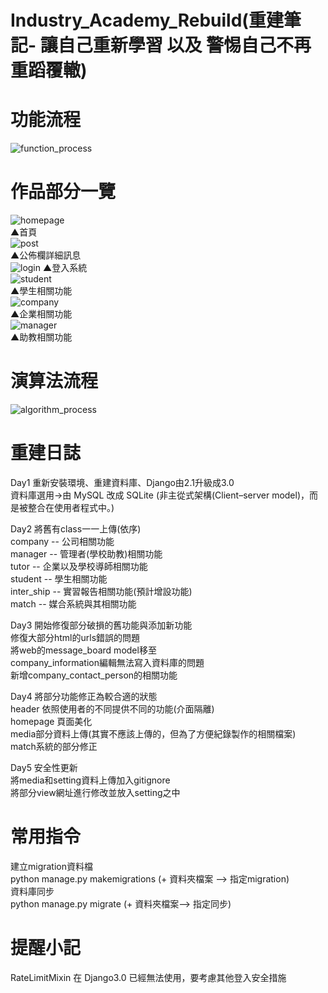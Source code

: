# Industry_Academy_Rebuild(重建筆記- 讓自己重新學習 以及 警惕自己不再重蹈覆轍)
# 功能流程
  ![function_process](https://user-images.githubusercontent.com/32414355/143917515-f6798986-ac6b-4249-ab1c-c5ba6c9d7237.png)  
# 作品部分一覽
![homepage](https://user-images.githubusercontent.com/32414355/143916119-3c9540b9-3ee5-4752-9954-6daa7483aac5.png)  
▲首頁  
![post](https://user-images.githubusercontent.com/32414355/143917369-1c617ddd-9bf0-43a2-955f-5bb723ac05f9.png)  
▲公佈欄詳細訊息  
![login](https://user-images.githubusercontent.com/32414355/143917752-963887cd-65e0-4f3d-9bdb-4c6885582ca3.png)
▲登入系統  
![student](https://user-images.githubusercontent.com/32414355/143918371-3068f783-e256-48f7-a2ba-e1707f4383c9.png)  
▲學生相關功能  
![company](https://user-images.githubusercontent.com/32414355/143918401-07c5c6d1-4b86-4638-a3e0-ba35725b5c2e.png)  
▲企業相關功能  
![manager](https://user-images.githubusercontent.com/32414355/143918430-16551ce2-058e-4ba8-a0f8-29fb24b6d531.png)  
▲助教相關功能  
# 演算法流程  
![algorithm_process](https://user-images.githubusercontent.com/32414355/143915798-2328ffd4-781f-46b3-a9c0-827f5a9b72b8.png)  
# 重建日誌
  Day1 重新安裝環境、重建資料庫、Django由2.1升級成3.0  
    資料庫選用->由 MySQL 改成 SQLite (非主從式架構(Client–server model)，而是被整合在使用者程式中。)
  
  Day2 將舊有class一一上傳(依序)  
    company -- 公司相關功能  
    manager -- 管理者(學校助教)相關功能  
    tutor -- 企業以及學校導師相關功能  
    student -- 學生相關功能  
    inter_ship -- 實習報告相關功能(預計增設功能)    
    match -- 媒合系統與其相關功能  
    
  Day3 開始修復部分破損的舊功能與添加新功能  
   修復大部分html的urls錯誤的問題  
   將web的message_board model移至  
   company_information編輯無法寫入資料庫的問題  
   新增company_contact_person的相關功能  
   
  Day4 將部分功能修正為較合適的狀態  
  header 依照使用者的不同提供不同的功能(介面隔離)  
  homepage 頁面美化  
  media部分資料上傳(其實不應該上傳的，但為了方便紀錄製作的相關檔案)  
  match系統的部分修正  
  
  Day5 安全性更新  
  將media和setting資料上傳加入gitignore  
  將部分view網址進行修改並放入setting之中  
  
# 常用指令
  建立migration資料檔   
    python manage.py makemigrations (+ 資料夾檔案 --> 指定migration)  
  資料庫同步  
    python manage.py migrate (+ 資料夾檔案--> 指定同步)  

# 提醒小記
  RateLimitMixin 在 Django3.0 已經無法使用，要考慮其他登入安全措施  
